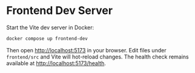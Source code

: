 # Frontend Dev Server

Start the Vite dev server in Docker:

```bash
docker compose up frontend-dev
```

Then open <http://localhost:5173> in your browser. Edit files under `frontend/src` and Vite will hot-reload changes.
The health check remains available at <http://localhost:5173/health>.
